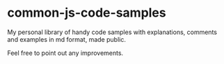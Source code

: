 # common-js-code-samples

My personal library of handy code samples with explanations, comments and examples in md format, made public.

Feel free to point out any improvements.
